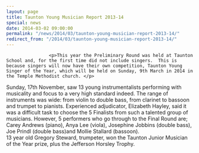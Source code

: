 ```yaml
---
layout: page
title: Taunton Young Musician Report 2013-14
special: news
date: 2014-03-02 09:00:00
permalink: "/news/2014/03/taunton-young-musician-report-2013-14/"
redirect_from: "/2014/03/taunton-young-musician-report-2013-14/"
---
```

<section>

                    
                    <p>This year the Preliminary Round was held at Taunton School and, for the first time did not include singers.  This is because singers will now have their own competition, Taunton Young Singer of the Year, which will be held on Sunday, 9th March in 2014 in the Temple Methodist church. </p>
<p>Sunday, 17th November, saw 13 young instrumentalists performing with musicality  and focus to a very high standard indeed.  The range of instruments was wide: from violin to double bass, from clarinet to bassoon and trumpet to pianists.  Experienced adjudicator, Elizabeth Hayley, said it was a difficult task to choose the 5 Finalists from such a talented group of musicians. However, 5 performers who go through to the Final Round are; Carey Andrews (piano), Anya Lee (viola), Josephine Jobbins (double bass), Joe Prindl (double bass)and Mollie Stallard (bassoon).<br />
13 year old Gregory Steward, trumpeter, won the Taunton Junior Musician of the Year prize, plus the Jefferson Horsley Trophy.</p>

                
</section>
